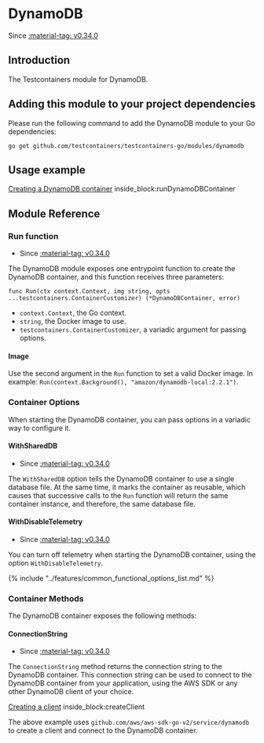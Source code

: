 # DynamoDB

Since <a href="https://github.com/testcontainers/testcontainers-go/releases/tag/v0.34.0"><span class="tc-version">:material-tag: v0.34.0</span></a>

## Introduction

The Testcontainers module for DynamoDB.

## Adding this module to your project dependencies

Please run the following command to add the DynamoDB module to your Go dependencies:

```
go get github.com/testcontainers/testcontainers-go/modules/dynamodb
```

## Usage example

<!--codeinclude-->
[Creating a DynamoDB container](../../modules/dynamodb/examples_test.go) inside_block:runDynamoDBContainer
<!--/codeinclude-->

## Module Reference

### Run function

- Since <a href="https://github.com/testcontainers/testcontainers-go/releases/tag/v0.34.0"><span class="tc-version">:material-tag: v0.34.0</span></a>

The DynamoDB module exposes one entrypoint function to create the DynamoDB container, and this function receives three parameters:

```golang
func Run(ctx context.Context, img string, opts ...testcontainers.ContainerCustomizer) (*DynamoDBContainer, error)
```

- `context.Context`, the Go context.
- `string`, the Docker image to use.
- `testcontainers.ContainerCustomizer`, a variadic argument for passing options.

#### Image

Use the second argument in the `Run` function to set a valid Docker image.
In example: `Run(context.Background(), "amazon/dynamodb-local:2.2.1")`.

### Container Options

When starting the DynamoDB container, you can pass options in a variadic way to configure it.

#### WithSharedDB

- Since <a href="https://github.com/testcontainers/testcontainers-go/releases/tag/v0.34.0"><span class="tc-version">:material-tag: v0.34.0</span></a>

The `WithSharedDB` option tells the DynamoDB container to use a single database file. At the same time, it marks the container as reusable, which causes that successive calls to the `Run` function will return the same container instance, and therefore, the same database file.

#### WithDisableTelemetry

- Since <a href="https://github.com/testcontainers/testcontainers-go/releases/tag/v0.34.0"><span class="tc-version">:material-tag: v0.34.0</span></a>

You can turn off telemetry when starting the DynamoDB container, using the option `WithDisableTelemetry`.

{% include "../features/common_functional_options_list.md" %}

### Container Methods

The DynamoDB container exposes the following methods:

#### ConnectionString

- Since <a href="https://github.com/testcontainers/testcontainers-go/releases/tag/v0.34.0"><span class="tc-version">:material-tag: v0.34.0</span></a>

The `ConnectionString` method returns the connection string to the DynamoDB container. This connection string can be used to connect to the DynamoDB container from your application,
using the AWS SDK or any other DynamoDB client of your choice.

<!--codeinclude-->
[Creating a client](../../modules/dynamodb/dynamodb_test.go) inside_block:createClient
<!--/codeinclude-->

The above example uses `github.com/aws/aws-sdk-go-v2/service/dynamodb` to create a client and connect to the DynamoDB container.
